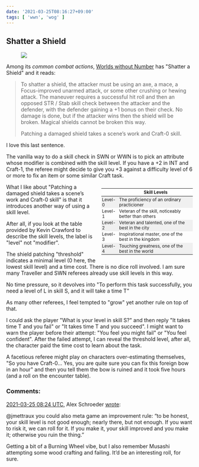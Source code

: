 ```yaml
---
date: '2021-03-25T08:16:27+09:00'
tags: [ 'wwn', 'wog' ]
---
```


## Shatter a Shield

<figure class="right">
<a href="images/20210325_shield.jpg"><img src="images/20210325_shield.jpg" loading="lazy" /></a>
<figcaption>
</figcaption>
</figure>

Among its _common combat actions_, [Worlds without Number](https://www.drivethrurpg.com/product/348791/Worlds-Without-Number?affiliate_id=2746229) has "Shatter a Shield" and it reads:

> To shatter a shield, the attacker must be using an axe, a mace, a Focus-improved unarmed attack, or some other crushing or hewing attack. The maneuver requires a successful hit roll and then an opposed STR / Stab skill check between the attacker and the defender, with the defender gaining a +1 bonus on their check. No damage is done, but if the attacker wins then the shield will be broken.  Magical shields cannot be broken this way.
>
> Patching a damaged shield takes a scene’s work and Craft-0 skill.

I love this last sentence.

The vanilla way to do a skill check in SWN or WWN is to pick an attribute whose modifier is combined with the skill level. If you have a +2 in INT and Craft-1, the referee might decide to give you +3 against a difficulty level of 6 or more to fix an item or some similar Craft task.

<style>
#ta20210325 { margin-bottom: 1.47em; font-size: 84%; float: right; max-width: 49%; margin-left: 0.91em; }
#ta20210325 th { text-align: center; background-color: white; }
#ta20210325 tr:nth-child(odd) { background-color: #f0f0f0; }
#ta20210325 td { padding: 0.14em; padding-right: 0.28em; }
</style>

<table id="ta20210325">
<thead><tr><th></th><th>Skill Levels</th></tr></thead>
<tbody>
<tr><td>Level-0</td>
<td>The proficiency of an ordinary practicioner</td></tr>
<tr><td>Level-1</td>
<td>Veteran of the skill, noticeably better than others</td></tr>
<tr><td>Level-2</td>
<td>Veteran and talented, one of the best in the city</td></tr>
<tr><td>Level-3</td>
<td>Inspirational master, one of the best in the kingdom</td></tr>
<tr><td>Level-4</td>
<td>Touching greatness, one of the best in the world</td></tr>
</tbody>
</table>

What I like about "Patching a damaged shield takes a scene’s work and Craft-0 skill" is that it introduces another way of using a skill level.

After all, if you look at the table provided by Kevin Crawford to describe the skill levels, the label is "level" not "modifier".

The shield patching "threshold" indicates a minimal level (0 here, the lowest skill level) and a time cost. There is no dice roll involved. I am sure many Traveller and SWN referees already use skill levels in this way.

No time pressure, so it devolves into "To perform this task successfully, you need a level of L in skill S, and it will take a time T"

As many other referees, I feel tempted to "grow" yet another rule on top of that.

I could ask the player "What is your level in skill S?" and then reply "It takes time T and you fail" or "It takes time T and you succeed". I might want to warn the player before their attempt: "You feel you might fail" or "You feel confident". After the failed attempt, I can reveal the threshold level, after all, the character paid the time cost to learn about the task.

A facetious referee might play on characters over-estimating themselves, "So you have Craft-0... Yes, you are quite sure you can fix this foreign bow in an hour" and then you tell them the bow is ruined and it took five hours (and a roll on the encounter table).

<!--
<div class="comments">
<h3>comments:</h3>
<h4>2021-03-25 08:24 UTC, Alex Schroeder <a href="https://tabletop.social/@kensanata/105950182305768325">wrote</a>:</h4>
<p>
@jmettraux you could also meta game an improvement rule: “to be honest, your skill level is not good enough; nearly there, but not enough. If you want to risk it, we can roll for it. If you make it, your skill improved and you make it; otherwise you ruin the thing.”<br/>
Getting a bit of a Burning Wheel vibe, but I also remember Musashi attempting some wood crafting and failing. It’d be an interesting roll, for sure.
</p>
</div>
-->

<h3 class="comments" id="comments-20210325">Comments:</h3>

<div class="comment" id="comment-20210325-105950182305768325" data-weaver-follow="no">
<a href="#comment-20210325-105950182305768325">2021-03-25 08:24 UTC</a>, Alex Schroeder <a href="https://tabletop.social/@kensanata/105950182305768325">wrote</a>:
</div>

@jmettraux you could also meta game an improvement rule: “to be honest, your skill level is not good enough; nearly there, but not enough. If you want to risk it, we can roll for it. If you make it, your skill improved and you make it; otherwise you ruin the thing.”

Getting a bit of a Burning Wheel vibe, but I also remember Musashi attempting some wood crafting and failing. It’d be an interesting roll, for sure.

<!--
<iframe src="https://tabletop.social/@kensanata/105950182305768325/embed" class="mastodon-embed" style="margin-top: 1.4em; width: 100%; border: 0; transform: scale(0.7); transform-origin: right;"></iframe><script src="https://tabletop.social/embed.js" async="async"></script>
-->

